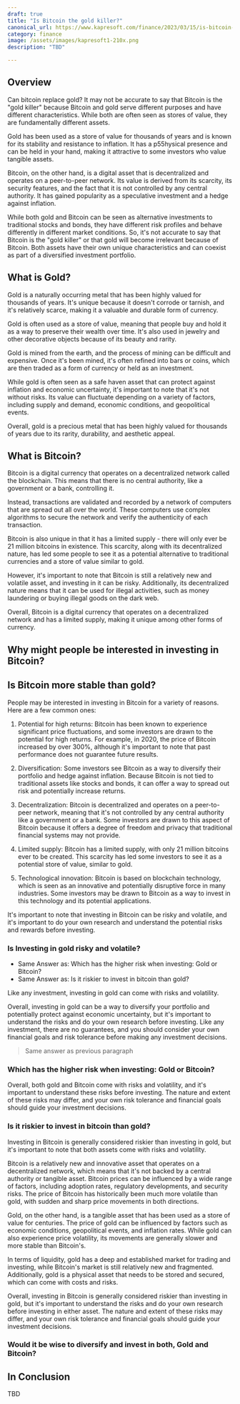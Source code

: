 ```yaml
---
draft: true
title: "Is Bitcoin the gold killer?"
canonical_url: https://www.kapresoft.com/finance/2023/03/15/is-bitcoin-gold-killer.html
category: finance
image: /assets/images/kapresoft1-210x.png
description: "TBD"

---
```


## Overview

Can bitcoin replace gold? It may not be accurate to say that Bitcoin is the "gold killer" because Bitcoin and gold serve different purposes and have different characteristics. While both are often seen as stores of value, they are fundamentally different assets.<!--excerpt-->

Gold has been used as a store of value for thousands of years and is known for its stability and resistance to inflation. It has a p55hysical presence and can be held in your hand, making it attractive to some investors who value tangible assets.

Bitcoin, on the other hand, is a digital asset that is decentralized and operates on a peer-to-peer network. Its value is derived from its scarcity, its security features, and the fact that it is not controlled by any central authority. It has gained popularity as a speculative investment and a hedge against inflation.

While both gold and Bitcoin can be seen as alternative investments to traditional stocks and bonds, they have different risk profiles and behave differently in different market conditions. So, it's not accurate to say that Bitcoin is the "gold killer" or that gold will become irrelevant because of Bitcoin. Both assets have their own unique characteristics and can coexist as part of a diversified investment portfolio.

## What is Gold?

Gold is a naturally occurring metal that has been highly valued for thousands of years. It's unique because it doesn't corrode or tarnish, and it's relatively scarce, making it a valuable and durable form of currency.

Gold is often used as a store of value, meaning that people buy and hold it as a way to preserve their wealth over time. It's also used in jewelry and other decorative objects because of its beauty and rarity.

Gold is mined from the earth, and the process of mining can be difficult and expensive. Once it's been mined, it's often refined into bars or coins, which are then traded as a form of currency or held as an investment.

While gold is often seen as a safe haven asset that can protect against inflation and economic uncertainty, it's important to note that it's not without risks. Its value can fluctuate depending on a variety of factors, including supply and demand, economic conditions, and geopolitical events.

Overall, gold is a precious metal that has been highly valued for thousands of years due to its rarity, durability, and aesthetic appeal.

## What is Bitcoin?

Bitcoin is a digital currency that operates on a decentralized network called the blockchain. This means that there is no central authority, like a government or a bank, controlling it.

Instead, transactions are validated and recorded by a network of computers that are spread out all over the world. These computers use complex algorithms to secure the network and verify the authenticity of each transaction.

Bitcoin is also unique in that it has a limited supply - there will only ever be 21 million bitcoins in existence. This scarcity, along with its decentralized nature, has led some people to see it as a potential alternative to traditional currencies and a store of value similar to gold.

However, it's important to note that Bitcoin is still a relatively new and volatile asset, and investing in it can be risky. Additionally, its decentralized nature means that it can be used for illegal activities, such as money laundering or buying illegal goods on the dark web.

Overall, Bitcoin is a digital currency that operates on a decentralized network and has a limited supply, making it unique among other forms of currency.

## Why might people be interested in investing in Bitcoin?

## Is Bitcoin more stable than gold?

People may be interested in investing in Bitcoin for a variety of reasons. Here are a few common ones:

1. Potential for high returns: Bitcoin has been known to experience significant price fluctuations, and some investors are drawn to the potential for high returns. For example, in 2020, the price of Bitcoin increased by over 300%, although it's important to note that past performance does not guarantee future results.

2. Diversification: Some investors see Bitcoin as a way to diversify their portfolio and hedge against inflation. Because Bitcoin is not tied to traditional assets like stocks and bonds, it can offer a way to spread out risk and potentially increase returns.

3. Decentralization: Bitcoin is decentralized and operates on a peer-to-peer network, meaning that it's not controlled by any central authority like a government or a bank. Some investors are drawn to this aspect of Bitcoin because it offers a degree of freedom and privacy that traditional financial systems may not provide.

4. Limited supply: Bitcoin has a limited supply, with only 21 million bitcoins ever to be created. This scarcity has led some investors to see it as a potential store of value, similar to gold.

5. Technological innovation: Bitcoin is based on blockchain technology, which is seen as an innovative and potentially disruptive force in many industries. Some investors may be drawn to Bitcoin as a way to invest in this technology and its potential applications.

It's important to note that investing in Bitcoin can be risky and volatile, and it's important to do your own research and understand the potential risks and rewards before investing.

### Is Investing in gold risky and volatile?

- Same Answer as: Which has the higher risk when investing: Gold or Bitcoin?
- Same Answer as: Is it riskier to invest in bitcoin than gold?

Like any investment, investing in gold can come with risks and volatility.

Overall, investing in gold can be a way to diversify your portfolio and potentially protect against economic uncertainty, but it's important to understand the risks and do your own research before investing. Like any investment, there are no guarantees, and you should consider your own financial goals and risk tolerance before making any investment decisions.

> Same answer as previous paragraph

### Which has the higher risk when investing: Gold or Bitcoin?

Overall, both gold and Bitcoin come with risks and volatility, and it's important to understand these risks before investing. The nature and extent of these risks may differ, and your own risk tolerance and financial goals should guide your investment decisions.

### Is it riskier to invest in bitcoin than gold?

Investing in Bitcoin is generally considered riskier than investing in gold, but it's important to note that both assets come with risks and volatility.

Bitcoin is a relatively new and innovative asset that operates on a decentralized network, which means that it's not backed by a central authority or tangible asset. Bitcoin prices can be influenced by a wide range of factors, including adoption rates, regulatory developments, and security risks. The price of Bitcoin has historically been much more volatile than gold, with sudden and sharp price movements in both directions.

Gold, on the other hand, is a tangible asset that has been used as a store of value for centuries. The price of gold can be influenced by factors such as economic conditions, geopolitical events, and inflation rates. While gold can also experience price volatility, its movements are generally slower and more stable than Bitcoin's.

In terms of liquidity, gold has a deep and established market for trading and investing, while Bitcoin's market is still relatively new and fragmented. Additionally, gold is a physical asset that needs to be stored and secured, which can come with costs and risks.

Overall, investing in Bitcoin is generally considered riskier than investing in gold, but it's important to understand the risks and do your own research before investing in either asset. The nature and extent of these risks may differ, and your own risk tolerance and financial goals should guide your investment decisions.

### Would it be wise to diversify and invest in both, Gold and Bitcoin?

## In Conclusion

TBD
